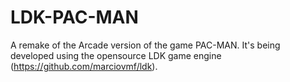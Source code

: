 # LDK-PAC-MAN
A remake of the Arcade version of the game PAC-MAN. It's being developed using the opensource LDK game engine (https://github.com/marciovmf/ldk).
